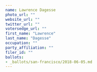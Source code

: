 ```yaml
---
name: Lawrence Dagesse
photo_url: ""
website_url: ""
twitter_url: ""
votersedge_url: ""
first_name: "Lawrence"
last_name: "Dagesse"
occupation: ""
party_affiliation: ""
filer_id: ""
ballots:
- _ballots/san-francisco/2018-06-05.md
---
```

